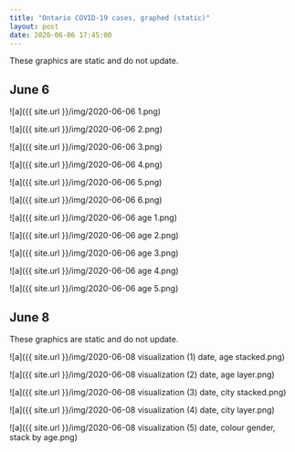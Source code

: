 ```yaml
---
title: "Ontario COVID-19 cases, graphed (static)"
layout: post
date: 2020-06-06 17:45:00
---
```


These graphics are static and do not update.

## June 6

![a]({{ site.url }}/img/2020-06-06 1.png)

![a]({{ site.url }}/img/2020-06-06 2.png)

![a]({{ site.url }}/img/2020-06-06 3.png)

![a]({{ site.url }}/img/2020-06-06 4.png)

![a]({{ site.url }}/img/2020-06-06 5.png)

![a]({{ site.url }}/img/2020-06-06 6.png)

![a]({{ site.url }}/img/2020-06-06 age 1.png)

![a]({{ site.url }}/img/2020-06-06 age 2.png)

![a]({{ site.url }}/img/2020-06-06 age 3.png)

![a]({{ site.url }}/img/2020-06-06 age 4.png)

![a]({{ site.url }}/img/2020-06-06 age 5.png)

## June 8

These graphics are static and do not update.

![a]({{ site.url }}/img/2020-06-08 visualization (1) date, age stacked.png)

![a]({{ site.url }}/img/2020-06-08 visualization (2) date, age layer.png)

![a]({{ site.url }}/img/2020-06-08 visualization (3) date, city stacked.png)

![a]({{ site.url }}/img/2020-06-08 visualization (4) date, city layer.png)

![a]({{ site.url }}/img/2020-06-08 visualization (5) date, colour gender, stack by age.png)
